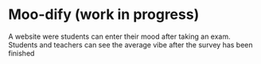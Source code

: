 # Moo-dify (work in progress)
A website were students can enter their mood after taking an exam.  Students and teachers can see the average vibe after the survey has been finished
